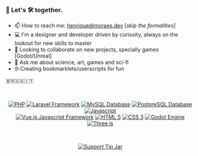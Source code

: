 ### 👋 Let's 🛠️ together.

- 📫 How to reach me: henrique@moraes.dev [*skip the formalities*]
- 💻 I'm a designer and developer driven by curiosity, always on the lookout for new skills to master
- 📢 Looking to collaborate on new projects, specially games [Godot/Unreal]
- 💬 Ask me about science, art, games and sci-fi
- 🤓 Creating bookmarklets/userscripts for fun

🇧🇷🇺🇸🇮🇹


<br>


<div align="center">
  
[<img alt="PHP" src="https://img.shields.io/badge/PHP-777BB4?style=for-the-badge&logo=php&logoColor=white" />](#)
[<img alt="Laravel Framework" src="https://img.shields.io/badge/Laravel-FF2D20?style=for-the-badge&logo=laravel&logoColor=white" />](#)
[<img alt="MySQL Database" src="https://img.shields.io/badge/MySQL-00000F?style=for-the-badge&logo=mysql&logoColor=white" />](#)
[<img alt="PostgreSQL Database" src="https://img.shields.io/badge/PostgreSQL-316192?style=for-the-badge&logo=postgresql&logoColor=white" />](#)
[<img alt="Javascript" src="https://img.shields.io/badge/JavaScript-F7DF1E?style=for-the-badge&logo=javascript&logoColor=black" />](#)    
[<img alt="Vue.js Javascript Framework" src="https://img.shields.io/badge/Vue.js-35495E?style=for-the-badge&logo=vue.js&logoColor=4FC08D" />](#)
[<img alt="HTML 5" src="https://img.shields.io/badge/HTML5-E34F26?style=for-the-badge&logo=html5&logoColor=white" />](#)
[<img alt="CSS 3" src="https://img.shields.io/badge/CSS3-289E6D?&style=for-the-badge&logo=css3&logoColor=white" />](#)
[<img alt="Godot Engine" src="https://img.shields.io/badge/Godot-478CBF?style=for-the-badge&logo=godotengine&logoColor=white" />](#)
[<img alt="Three.js" src="https://img.shields.io/badge/Three.JS-0E1128?style=for-the-badge&logo=threedotjs&logoColor=white" />](#) 




<br>

[<img alt="Support Tip Jar" title="Cheers!" src="https://img.shields.io/badge/Support-F5C300?style=flat&logo=supabase&logoColor=white" />](https://coinos.io/hmoraes) 

</div>
